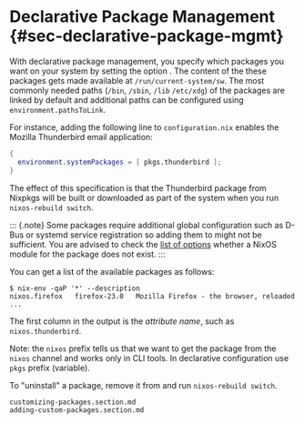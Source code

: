# Declarative Package Management {#sec-declarative-package-mgmt}

With declarative package management, you specify which packages you want
on your system by setting the option
[](#opt-environment.systemPackages).
The content of the these packages gets made available at `/run/current-system/sw`.
The most commonly needed paths (`/bin`, `/sbin`, `/lib` `/etc/xdg`) of the packages are linked by default and
additional paths can be configured using `environment.pathsToLink`.

For instance, adding the
following line to `configuration.nix` enables the Mozilla Thunderbird
email application:

```nix
{
  environment.systemPackages = [ pkgs.thunderbird ];
}
```

The effect of this specification is that the Thunderbird package from
Nixpkgs will be built or downloaded as part of the system when you run
`nixos-rebuild switch`.

::: {.note}
Some packages require additional global configuration such as D-Bus or
systemd service registration so adding them to
[](#opt-environment.systemPackages) might not be sufficient. You are
advised to check the [list of options](#ch-options) whether a NixOS
module for the package does not exist.
:::

You can get a list of the available packages as follows:

```ShellSession
$ nix-env -qaP '*' --description
nixos.firefox   firefox-23.0   Mozilla Firefox - the browser, reloaded
...
```

The first column in the output is the *attribute name*, such as
`nixos.thunderbird`.

Note: the `nixos` prefix tells us that we want to get the package from
the `nixos` channel and works only in CLI tools. In declarative
configuration use `pkgs` prefix (variable).

To "uninstall" a package, remove it from
[](#opt-environment.systemPackages) and run `nixos-rebuild switch`.

```{=include=} sections
customizing-packages.section.md
adding-custom-packages.section.md
```
